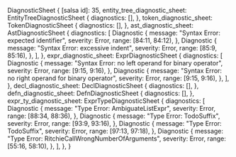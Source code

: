 DiagnosticSheet {
    [salsa id]: 35,
    entity_tree_diagnostic_sheet: EntityTreeDiagnosticSheet {
        diagnostics: [],
    },
    token_diagnostic_sheet: TokenDiagnosticSheet {
        diagnostics: [],
    },
    ast_diagnostic_sheet: AstDiagnosticSheet {
        diagnostics: [
            Diagnostic {
                message: "Syntax Error: expected identifier",
                severity: Error,
                range: [84:11, 84:12),
            },
            Diagnostic {
                message: "Syntax Error: excessive indent",
                severity: Error,
                range: [85:9, 85:16),
            },
        ],
    },
    expr_diagnostic_sheet: ExprDiagnosticSheet {
        diagnostics: [
            Diagnostic {
                message: "Syntax Error: no left operand for binary operator",
                severity: Error,
                range: [9:15, 9:16),
            },
            Diagnostic {
                message: "Syntax Error: no right operand for binary operator",
                severity: Error,
                range: [9:15, 9:16),
            },
        ],
    },
    decl_diagnostic_sheet: DeclDiagnosticSheet {
        diagnostics: [],
    },
    defn_diagnostic_sheet: DefnDiagnosticSheet {
        diagnostics: [],
    },
    expr_ty_diagnostic_sheet: ExprTypeDiagnosticSheet {
        diagnostics: [
            Diagnostic {
                message: "Type Error: AmbiguateListExpr",
                severity: Error,
                range: [88:34, 88:36),
            },
            Diagnostic {
                message: "Type Error: TodoSuffix",
                severity: Error,
                range: [93:9, 93:16),
            },
            Diagnostic {
                message: "Type Error: TodoSuffix",
                severity: Error,
                range: [97:13, 97:18),
            },
            Diagnostic {
                message: "Type Error: RitchieCallWrongNumberOfArguments",
                severity: Error,
                range: [55:16, 58:10),
            },
        ],
    },
}